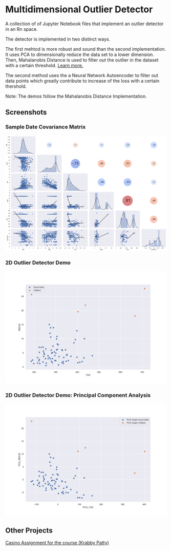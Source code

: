 # Multidimensional Outlier Detector
A collection of of Jupyter Notebook files that implement an outlier detector in an Rn space.

The detector is implemented in two distinct ways. 

The first mehtod is more robust and sound than the second implementation. It uses PCA to dimensionally reduce the data set to a lower dimension. Then, Mahalanobis Distance is used to filter out the outlier in the dataset with a certain threshold. [Learn more.](https://www.youtube.com/watch?v=spNpfmWZBmg&t=0s)

The second method uses the a Neural Network Autoencoder to filter out data points which greatly contribute to increase of the loss with a certain thershold.

Note: The demos follow the Mahalanobis Distance Implementation.

## Screenshots
### Sample Date Covariance Matrix
![Sample Date Covariance Matrix](/assets/covariance_matrix.png?raw=true)

### 2D Outlier Detector Demo
![2D Outlier Detector Demo](/assets/boston_demo.jpg?raw=true)

### 2D Outlier Detector Demo: Principal Component Analysis
![2D Outlier Detector Demo PCA](/assets/boston_PAC_demo.jpg?raw=true)

## Other Projects
[Casino Assignment for the course (Krabby Patty)](https://github.com/Sean-Ker/data_patty_hunter)
